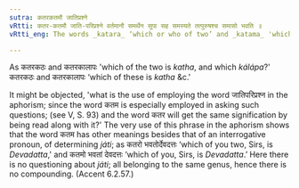 ```yaml
---
sutra: कतरकतमौ जातिप्रश्ने
vRtti: कतर-कतमौ जाति-परिप्रश्ने वर्तमानौ समर्थेन सुपा सह समस्यते तत्पुरुषश्च समासो भवति ॥
vRtti_eng: The words _katara_ ‘which or who of two’ and _katama_ 'which or who of many', when used in asking questions about the genus or class, are compounded with other case-inflected words with which they are in construction, and the compound is _Tat-purusha_.

---
```

As कतरकठः and कतरकालापः 'which of the two is _katha_, and which _kálápa_?' कतरकठः and कतरकालापः ‘which of these is _katha_ &c.'

It might be objected, 'what is the use of employing the word जातिपरिप्रश्न in the aphorism; since the word कतम is especially employed in asking such questions; (see V, S. 93) and the word कतर will get the same signification by being read along with it?' The very use of this phrase in the aphorism shows that the word कतम has other meanings besides that of an interrogative pronoun, of determining _játi_; as कतरो भवतोर्देवदत्तः ‘which of you two, Sirs, is _Devadatta_,' and कतमो भवतां देवदत्तः ‘which of you, Sirs, is _Devadatta_.’ Here there is no questioning about _játi_; all belonging to the same genus, hence there is no compounding. (Accent 6.2.57.) 